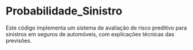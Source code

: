 # Probabilidade_Sinistro
Este código implementa um sistema de avaliação de risco preditivo para sinistros em seguros de automóveis, com explicações técnicas das previsões. 
